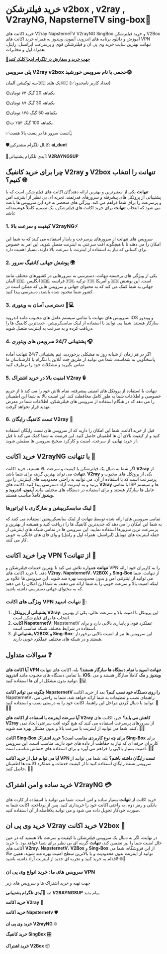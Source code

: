 # خرید فیلترشکن v2box , v2ray , V2rayNG, NapsterneTV sing-box🚀
خرید اکانت های V2ray NapsterneTV V2rayNG SingBox و خرید فیلترشکن V2Box آموزش و دانلود برنامه های اندروید، آیفون، ویندوز به همراه خرید اکانت های VPN تنهانت بهترین سایت خرید وی پی ان و فیلترشکن قوی و پرسرعت ایرانسل، رایتل، همراه اول و مخابرات.

[**🔗جهت خرید و سفارش در تلگرام اینجا کلیک کنید**](https://t.me/v2rayngsup)

### پلن سرویس V2ray v2box حجمی با نام سرویس خورشید🌞
سه لوکیشن آلمان🇩🇪 یک هلند🇳🇱
(✅تعداد کاربر نامحدود)

🌞یکماهه 20 گیگ ۷۳ تومان

🌞یکماهه 30 گیگ ۸۷ تومان

🌞یکماهه 50 گیگ ۱۴۵ تومان

🌞یکماهه 100 گیگ ۲۵۳ ت

✅تست سرور ها در پست بالا هست👆

🛡️کانال تلگرام مشترکین: **ai_duet**

🚀آیدی تلگرام پشتیبانی: **V2RAYNGSUP**
## چرا برای خرید کانفیگ V2ray و V2box تنهانت را انتخاب کنیم؟ 🌐

**تنهانت** یکی از معتبرترین و بهترین ارائه دهندگان اکانت های فیلترشکن است که با پشتیبانی از پروتکل های پیشرفته و سرورهای قدرتمند، تجربه ای بی نظیر از اینترنت امن و پرسرعت را برای شما فراهم می کند. ویژگی های منحصر به فرد این سرویس ها باعث می شود که انتخاب **تنهانت** برای خرید اکانت های فیلترشکن، یک تصمیم کاملاً هوشمندانه باشد:

### 1. **کیفیت و سرعت بالا V2rayNG⚡️**
سرویس های تنهانت از سرورهای پرسرعت و پایدار استفاده می کنند که به شما این امکان را می دهند تا با هیچگونه افت سرعتی به اینترنت متصل شوید. این امر به خصوص برای کسانی که نیاز به استفاده از اینترنت با سرعت بالا دارند، بسیار اهمیت دارد.

### 2. **پوشش جهانی کانفیگ سرور 🌍**
یکی از ویژگی های برجسته تنهانت، دسترسی به سرورهایی در کشورهای مختلف مانند آلمان 🇩🇪، انگلیس 🇬🇧، فرانسه 🇫🇷، ترکیه 🇹🇷 و آمریکا 🇺🇸 است. این پوشش جهانی به شما کمک می کند که به محتوای جهانی و سرویس هایی که ممکن است در کشور شما محدود شده باشند، دسترسی پیدا کنید.

### 3. **دسترسی آسان به ویتوری 📱💻**
سرویس های تنهانت با تمامی سیستم عامل های محبوب مانند اندروید، iOS و ویندوز سازگار هستند. شما می توانید با استفاده از لینک سابسکریپشن، جدیدترین کانفیگ ها را دریافت کرده و به سرعت به اینترنت متصل شوید.

### 4. **پشتیبانی 24/7 سرویس های ویتوری 🎧**
اگر در هر زمان از شبانه روز به مشکلی برخوردید، تیم پشتیبانی 24/7 تنهانت آماده پاسخگویی به شماست. شما می توانید از طریق چت آنلاین یا تلگرام با کارشناسان ما تماس بگیرید و مشکلات خود را برطرف کنید.

### 5. **امنیت بالا در خرید اشتراک V2ray 🔒**
تنهانت با استفاده از پروتکل های امنیتی پیشرفته، تمام تلاش خود را می کند تا از حریم خصوصی و اطلاعات شما به طور کامل محافظت کند. این امنیت بالا به شما این اطمینان را می دهد که در هنگام استفاده از سرویس های فیلترشکن، اطلاعات شما در معرض تهدید قرار نخواهد گرفت.

### 6. **تست کانفیگ رایگان V2ray 🎁**
قبل از خرید اکانت، شما این امکان را دارید که از سرویس های تست رایگان استفاده کنید و از کیفیت بالای آن ها اطمینان حاصل کنید. این فرصت به شما کمک می کند تا قبل از خرید نهایی، از سرعت، امنیت و کارکرد صحیح سرویس ها مطمئن شوید.

## خرید اکانت V2rayNG با تنهانت 💼

اگر شما به دنبال یک فیلترشکن با کیفیت و سرعت بالا هستید، خرید اکانت **V2ray** از **تنهانت** می تواند بهترین گزینه برای شما باشد. **V2ray** یکی از پروتکل های محبوب و پرسرعت است که با استفاده از آن، می توانید به راحتی محدودیت های اینترنتی را دور بزنید و به اینترنت آزاد دسترسی پیدا کنید. اکانت های **V2ray** با تمامی ISP ها و سیستم عامل ها سازگار هستند و برای استفاده در دستگاه های مختلف مانند **آیفون، اندروید و ویندوز** کاملاً مناسب هستند.

### لینک سابسکریپشن و سازگاری با اپراتورها 🔗

تمامی سرویس های ارائه شده توسط تنهانت از لینک سابسکریپشن استفاده می کنند که به شما این امکان را می دهد که جدیدترین کانفیگ ها را دریافت کنید و همیشه از بهترین و پرسرعت ترین سرورها استفاده نمایید. این سرویس ها در تمامی شبکه های اینترنتی از جمله اینترنت های موبایل (ایرانسل، همراه اول و رایتل) و وای فای های خانگی به خوبی کار می کنند.

## چرا خرید اکانت VPN از تنهانت؟ 🤔

**تنهانت** همواره تلاش می کند تا بهترین خدمات فیلترشکن و VPN را به کاربران خود ارائه دهد. با خرید اکانت های **V2ray**، **NapsternetV**، **V2BOX** و **Sing-Box** از تنهانت، شما می توانید از اینترنتی امن و بدون محدودیت بهره مند شوید. این سرویس ها علاوه بر اینکه امنیت بالا و سرعت خوبی را به شما ارائه می دهند، به شما این امکان را می دهند که به محتوای جهانی دسترسی داشته باشید.

### ویژگی های اکانت VPN تنهانت اسپید 🚀:

1. **پشتیبانی از پروتکل V2ray**: این پروتکل با امنیت بالا و سرعت عالی، یکی از بهترین انتخاب ها برای فیلترشکن است.
2. **اکانت NapsternetV**: NapsternetV عملکرد قوی و پایداری بالایی دارد و برای استفاده در شرایط مختلف شبکه مناسب است.
3. **پشتیبانی از V2BOX و Sing-Box**: این سرویس ها نیز از امنیت بالایی برخوردار هستند و در شبکه های مختلف عملکرد خوبی دارند.

## سوالات متداول ❓

**آیا اکانت های VPN تنهانت اسپید با تمام دستگاه ها سازگار هستند؟**
   بله، اکانت های تنهانت با تمامی دستگاه های محبوب مانند **اندروید**، **iOS**، **ویندوز** و **مک** کاملاً سازگار هستند و می توانید بدون مشکل از آن ها استفاده کنید. 📱💻

**چگونه می توانم اکانت NapsternetV را روی دستگاه خود نصب کنم؟**
   بعد از خرید اکانت NapsternetV، راهنمای نصب و تنظیمات به شما ارائه خواهد شد. شما به راحتی می توانید با دنبال کردن مراحل این راهنما، اکانت خود را به درستی نصب و استفاده کنید. 📄👨‍💻

**آیا سرعت اینترنت با استفاده از اکانت های V2ray کاهش می یابد؟**
   خیر، اکانت های **V2ray** از سرورهای پرسرعت استفاده می کنند که هیچ گونه افت سرعتی ایجاد نمی کنند. شما می توانید از اینترنت با سرعت بالا و بدون مشکل بهره مند شوید. 🚀💨

**اکانت Sing-Box برای چه نوع کاربردی مناسب است؟**
   **خرید اشتراک Sing-Box** برای کاربران حرفه ای که نیاز به حفاظت از داده های خود دارند، مناسب است. این سرویس امنیت بسیار بالایی را فراهم می آورد و برای استفاده های حساس مناسب است. 🔐💼

**آیا می توانم قبل از خرید اکانت VPN تست رایگان داشته باشم؟**
   بله، شما می توانید از سرویس تست رایگان استفاده کنید تا از کیفیت خدمات و عملکرد اکانت ها اطمینان حاصل کنید. 🎁🆓

## خرید ساده و امن اشتراک V2rayNG 💳

خرید اکانت از **تنهانت** بسیار ساده و امن است. شما می توانید با استفاده از کارت های بانکی و رمز دوم، به راحتی اکانت خود را خریداری کنید. پس از پرداخت، اکانت شما به صورت خودکار تحویل داده می شود و می توانید بلافاصله از آن استفاده کنید.

## خرید وی پی ان V2ray خرید اکانت V2box 🎯

در نهایت، اگر به دنبال یک سرویس فیلترشکن با کیفیت و سرعت بالا هستید که در عین حال امنیت شما را نیز تضمین کند، **تنهانت** گزینه ای بی نظیر برای شما خواهد بود. با خرید اکانت های **V2ray**، **NapsternetV**، **V2Box** و **Sing-Box** از این فروشگاه، شما می توانید از اینترنت بدون محدودیت و با بالاترین سطح امنیت بهره مند شوید. همین حالا اقدام به خرید کنید و تجربه ای جدید از اینترنت آزاد داشته باشید! 🌐🚀

### سرویس های ما: خرید انواع وی پی ان VPN
جهت تهیه و خرید اشتراک ها و سرویس های زیر 

به 🚀**آیدی تلگرام پشتیبانی: V2RAYNGSUP** پیام بدید.

**خرید اکانت V‌2ray** 🔐

**خرید اکانت N‌apsternetv** 🛡️

**خرید وی پی ان V‌2rayNG** 🌐

**خرید کانفیگ SingBox** 🎛️

**خرید اشتراک V2Box** 📦

